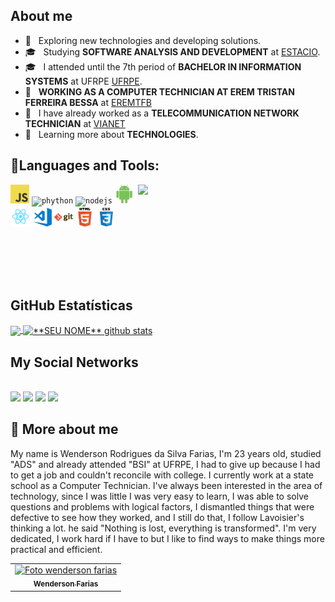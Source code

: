 <h2> About me </h2>

- 🤔 &nbsp; Exploring new technologies and developing solutions.
- 🎓 &nbsp; Studying **SOFTWARE ANALYSIS AND DEVELOPMENT** at <a href="https://estacio.br/">ESTACIO</a>.
- 🎓 &nbsp; I attended until the 7th period of **BACHELOR IN INFORMATION SYSTEMS** at UFRPE <a href="http://www.ufrpe.br/">UFRPE</a>.
- 💼 &nbsp; **WORKING AS A COMPUTER TECHNICIAN AT EREM TRISTAN FERREIRA BESSA** at <a href="https://www.facebook.com/erem.tristaoferreirabessa.3">EREMTFB</a>
- 💼 &nbsp; I have already worked as a **TELECOMMUNICATION NETWORK TECHNICIAN** at <a href="https://www.facebook.com/vianetpe">VIANET</a>
- 🌱 &nbsp; Learning more about **TECHNOLOGIES**.

## 🚀**Languages ​​and Tools:**  

<img align="right" width="300" src="https://i2.wp.com/allhtaccess.info/wp-content/uploads/2018/03/programming.gif?fit=1281%2C716&ssl=1" />

<code><img height="30" src="https://raw.githubusercontent.com/github/explore/80688e429a7d4ef2fca1e82350fe8e3517d3494d/topics/javascript/javascript.png"></code>
<code><img height="32" src="https://img.elo7.com.br/product/zoom/2652859/adesivo-logo-python-icon-linguagens-com-frete-gratis-linguagens.jpg" alt="phython"/></code>
<code><img height="32" src="https://img2.gratispng.com/20180425/vre/kisspng-node-js-javascript-npm-computer-icons-web-applicat-5ae0f85a094d64.3643429315246930820381.jpg" alt="nodejs"/></code>
<code><img height="30" src="https://raw.githubusercontent.com/github/explore/80688e429a7d4ef2fca1e82350fe8e3517d3494d/topics/android/android.png"></code>
<code><img height="32" src="https://raw.githubusercontent.com/github/explore/80688e429a7d4ef2fca1e82350fe8e3517d3494d/topics/react/react.png" alt="React"/></code>
<code><img height="30" src="https://raw.githubusercontent.com/github/explore/80688e429a7d4ef2fca1e82350fe8e3517d3494d/topics/visual-studio-code/visual-studio-code.png"></code>
<code><img height="30" src="https://raw.githubusercontent.com/github/explore/80688e429a7d4ef2fca1e82350fe8e3517d3494d/topics/git/git.png"></code>
<code><img height="30" src="https://raw.githubusercontent.com/github/explore/80688e429a7d4ef2fca1e82350fe8e3517d3494d/topics/html/html.png"></code>
<code><img height="30" src="https://raw.githubusercontent.com/github/explore/80688e429a7d4ef2fca1e82350fe8e3517d3494d/topics/css/css.png"></code>

<br><br><br><br>

## **GitHub Estatísticas**

<a href="https://github.com/Gurupreet">
  <img align="center" src="https://github-readme-stats.vercel.app/api/top-langs/?username=wfar7&theme=radical&hide_langs_below=1" />
</a>

<a href="https://github.com/Gurupreet">
 <img align="center" src="https://github-readme-stats.vercel.app/api?username=wfar7&show_icons=true&theme=radical&line_height=27" alt="**SEU NOME** github stats"/>
</a>

<br>
<h2><strong>My Social Networks</strong></h2>
<br>


  

  <a href="https://www.linkedin.com/in/wenderson-farias-22a626130/" alt="Linkedin">
  <img src="https://img.shields.io/badge/-Linkedin-0e76a8?style=flat-square&logo=Linkedin&logoColor=white&link=LINK-DO-SEU-LINKEDIN" /></a>

  <a href="http://api.whatsapp.com/send?phone=558193864372" alt="WhatsApp">
  <img src="https://img.shields.io/badge/-WhatsApp-25d366?style=flat-square&labelColor=25d366&logo=whatsapp&logoColor=white&link=API-DO-SEU-WHATSAPP"/></a>

  <a href="https://www.facebook.com/wenderson.farias.cr7" alt="Facebook">
  <img src="https://img.shields.io/badge/-Facebook-3b5998?style=flat-square&labelColor=3b5998&logo=facebook&logoColor=white&link=LINK-DO-SEU-FACEBOOK"/></a>

  <a href="https://www.instagram.com/wendersonwf7oficial/" alt="Instagram">
  <img src="https://img.shields.io/badge/-Instagram-DF0174?style=flat-square&labelColor=DF0174&logo=instagram&logoColor=white&link=LINK-DO-SEU-INSTAGRAM"/></a>
</p>



## 🧐 More about me ##
  My name is Wenderson Rodrigues da Silva Farias, I'm 23 years old, studied "ADS" and already attended "BSI" at UFRPE, I had to give up because I had to get a job and couldn't reconcile with college. I currently work at a state school as a Computer Technician. I've always been interested in the area of ​​technology, since I was little I was very easy to learn, I was able to solve questions and problems with logical factors, I dismantled things that were defective to see how they worked, and I still do that, I follow Lavoisier's thinking a lot. he said "Nothing is lost, everything is transformed". I'm very dedicated, I work hard if I have to but I like to find ways to make things more practical and efficient.

<table>
  <tr>
    <td align="center">
      <a href="#">
        <img src="https://scontent.fcau7-1.fna.fbcdn.net/v/t1.6435-9/174558648_1839690552862623_3468117729442105359_n.jpg?_nc_cat=103&ccb=1-5&_nc_sid=09cbfe&_nc_eui2=AeGLuU7Bso_5XjAUhX8DUPoxDqjG-tHuJwcOqMb60e4nBzPVxIddKajOSngQVai3R_tqImV0NAiXxTdr3a9vPWTc&_nc_ohc=ayX-DzlhoIIAX-sdWkP&_nc_ht=scontent.fcau7-1.fna&oh=e475f8bdebfd5a0a1d98a8f4b8d5b290&oe=6142A87B" width="100px;" alt="Foto wenderson farias"/><br>
        <sub>
          <b>Wenderson Farias</b>
        </sub>
      </a>
    </td>
  </tr>
</table>
